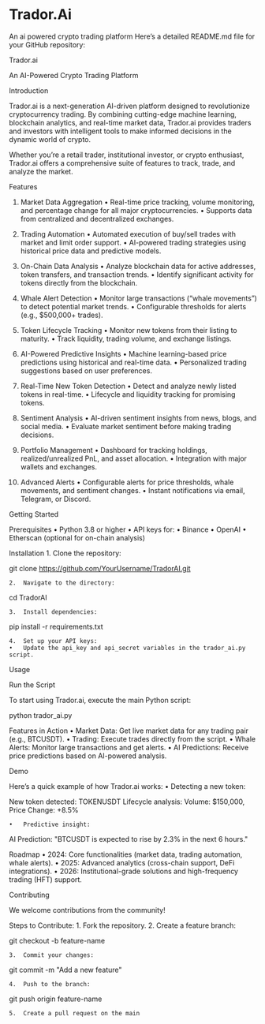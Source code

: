 # Trador.Ai
An ai powered crypto trading platform
Here’s a detailed README.md file for your GitHub repository:

Trador.ai

An AI-Powered Crypto Trading Platform

Introduction

Trador.ai is a next-generation AI-driven platform designed to revolutionize cryptocurrency trading. By combining cutting-edge machine learning, blockchain analytics, and real-time market data, Trador.ai provides traders and investors with intelligent tools to make informed decisions in the dynamic world of crypto.

Whether you’re a retail trader, institutional investor, or crypto enthusiast, Trador.ai offers a comprehensive suite of features to track, trade, and analyze the market.

Features

1. Market Data Aggregation
	•	Real-time price tracking, volume monitoring, and percentage change for all major cryptocurrencies.
	•	Supports data from centralized and decentralized exchanges.

2. Trading Automation
	•	Automated execution of buy/sell trades with market and limit order support.
	•	AI-powered trading strategies using historical price data and predictive models.

3. On-Chain Data Analysis
	•	Analyze blockchain data for active addresses, token transfers, and transaction trends.
	•	Identify significant activity for tokens directly from the blockchain.

4. Whale Alert Detection
	•	Monitor large transactions (“whale movements”) to detect potential market trends.
	•	Configurable thresholds for alerts (e.g., $500,000+ trades).

5. Token Lifecycle Tracking
	•	Monitor new tokens from their listing to maturity.
	•	Track liquidity, trading volume, and exchange listings.

6. AI-Powered Predictive Insights
	•	Machine learning-based price predictions using historical and real-time data.
	•	Personalized trading suggestions based on user preferences.

7. Real-Time New Token Detection
	•	Detect and analyze newly listed tokens in real-time.
	•	Lifecycle and liquidity tracking for promising tokens.

8. Sentiment Analysis
	•	AI-driven sentiment insights from news, blogs, and social media.
	•	Evaluate market sentiment before making trading decisions.

9. Portfolio Management
	•	Dashboard for tracking holdings, realized/unrealized PnL, and asset allocation.
	•	Integration with major wallets and exchanges.

10. Advanced Alerts
	•	Configurable alerts for price thresholds, whale movements, and sentiment changes.
	•	Instant notifications via email, Telegram, or Discord.

Getting Started

Prerequisites
	•	Python 3.8 or higher
	•	API keys for:
	•	Binance
	•	OpenAI
	•	Etherscan (optional for on-chain analysis)

Installation
	1.	Clone the repository:

git clone https://github.com/YourUsername/TradorAI.git


	2.	Navigate to the directory:

cd TradorAI


	3.	Install dependencies:

pip install -r requirements.txt


	4.	Set up your API keys:
	•	Update the api_key and api_secret variables in the trador_ai.py script.

Usage

Run the Script

To start using Trador.ai, execute the main Python script:

python trador_ai.py

Features in Action
	•	Market Data: Get live market data for any trading pair (e.g., BTCUSDT).
	•	Trading: Execute trades directly from the script.
	•	Whale Alerts: Monitor large transactions and get alerts.
	•	AI Predictions: Receive price predictions based on AI-powered analysis.

Demo

Here’s a quick example of how Trador.ai works:
	•	Detecting a new token:

New token detected: TOKENUSDT
Lifecycle analysis: Volume: $150,000, Price Change: +8.5%


	•	Predictive insight:

AI Prediction: "BTCUSDT is expected to rise by 2.3% in the next 6 hours."

Roadmap
	•	2024: Core functionalities (market data, trading automation, whale alerts).
	•	2025: Advanced analytics (cross-chain support, DeFi integrations).
	•	2026: Institutional-grade solutions and high-frequency trading (HFT) support.

Contributing

We welcome contributions from the community!

Steps to Contribute:
	1.	Fork the repository.
	2.	Create a feature branch:

git checkout -b feature-name


	3.	Commit your changes:

git commit -m "Add a new feature"


	4.	Push to the branch:

git push origin feature-name


	5.	Create a pull request on the main 

